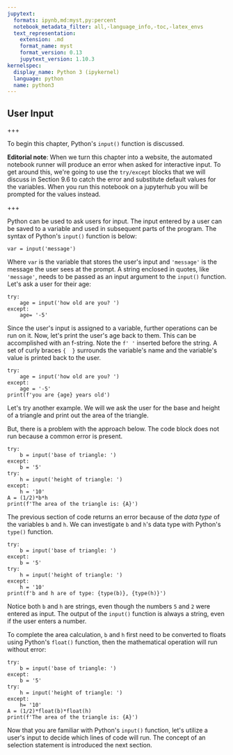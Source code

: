 ```yaml
---
jupytext:
  formats: ipynb,md:myst,py:percent
  notebook_metadata_filter: all,-language_info,-toc,-latex_envs
  text_representation:
    extension: .md
    format_name: myst
    format_version: 0.13
    jupytext_version: 1.10.3
kernelspec:
  display_name: Python 3 (ipykernel)
  language: python
  name: python3
---
```


## User Input

+++

To begin this chapter, Python's ```input()``` function is discussed.

**Editorial note**:  When we turn this chapter into a website, the automated notebook
runner will produce an error when asked for interactive input.  To get around this, we're going to
use the `try/except` blocks that we will discuss in Section 9.6
to catch the error and substitute default values for the variables.  When you run this notebook
on a jupyterhub you will be prompted for the values instead.

+++

Python can be used to ask users for input. The input entered by a user can be saved to a variable and used in subsequent parts of the program. The syntax of Python's ```input()``` function is below:

```
var = input('message')
```

Where ```var``` is the variable that stores the user's input and ```'message'``` is the message the user sees at the prompt. A string enclosed in quotes, like ```'message'```, needs to be passed as an input argument to the ```input()``` function.  Let's ask a user for their age:

```{code-cell} ipython3
try:
    age = input('how old are you? ')
except:
    age= '-5'
```

Since the user's input is assigned to a variable, further operations can be run on it. Now, let's print the user's age back to them. This can be accomplished with an f-string. Note the ```f' '``` inserted before the string. A set of curly braces ```{  }``` surrounds the variable's name and the variable's value is printed back to the user.

```{code-cell} ipython3
try:
    age = input('how old are you? ')
except:
    age = '-5'
print(f'you are {age} years old')
```

Let's try another example. We will we ask the user for the base and height of a triangle and print out the area of the triangle. 

But, there is a problem with the approach below. The code block does not run because a common error is present.

```{code-cell} ipython3
try:
    b = input('base of triangle: ')
except:
    b = '5'
try:
    h = input('height of triangle: ')
except:
    h = '10'
A = (1/2)*b*h
print(f'The area of the triangle is: {A}')
```

The previous section of code returns an error because of the _data type_ of the variables ```b``` and ```h```. We can investigate ```b``` and ```h```'s data type with Python's ```type()``` function.

```{code-cell} ipython3
try:
    b = input('base of triangle: ')
except:
    b = '5'
try:
    h = input('height of triangle: ')
except:
    h = '10'
print(f'b and h are of type: {type(b)}, {type(h)}')
```

Notice both ```b``` and ```h``` are strings, even though the numbers ```5``` and ```2``` were entered as input. The output of the ```input()``` function is always a string, even if the user enters a number. 

To complete the area calculation, ```b``` and ```h``` first need to be converted to floats using Python's ```float()``` function, then the mathematical operation will run without error:

```{code-cell} ipython3
try:
    b = input('base of triangle: ')
except:
    b = '5'
try:
    h = input('height of triangle: ')
except:
    h= '10'
A = (1/2)*float(b)*float(h)
print(f'The area of the triangle is: {A}')
```

Now that you are familiar with Python's ```input()``` function, let's utilize a user's input to decide which lines of code will run. The concept of an selection statement is introduced the next section.

```{code-cell} ipython3

```
